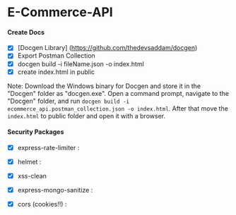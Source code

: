 # E-Commerce-API



#### Create Docs
- [x] [Docgen Library] (https://github.com/thedevsaddam/docgen)
- [x] Export Postman Collection
- [x] docgen build -i fileName.json -o index.html
- [x] create index.html in public

Note: 
Download the Windows binary for Docgen and store it in the "Docgen" folder as "docgen.exe". Open a command prompt, navigate to the "Docgen" folder, and run `docgen build -i ecommerce_api.postman_collection.json -o index.html`.
After that move the `index.html`  to public folder and open it with a browser.

#### Security Packages

- [x] express-rate-limiter : 
- [x] helmet : 
- [x] xss-clean
- [x] express-mongo-sanitize :
- [x] cors (cookies!!) : 

 
